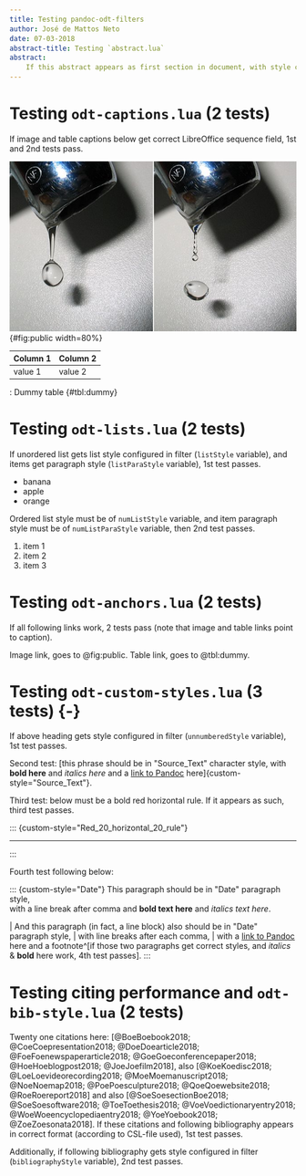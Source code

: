 ```yaml
---
title: Testing pandoc-odt-filters
author: José de Mattos Neto
date: 07-03-2018
abstract-title: Testing `abstract.lua`
abstract:
    If this abstract appears as first section in document, with style configured in filter (`abstractODTStyle` variable), test passes.
---
```


# Testing `odt-captions.lua` (2 tests)

If image and table captions below get correct LibreOffice sequence field, 1st and 2nd tests pass.

![Image by Roger McLassus - Own work, CC BY-SA 3.0, [link](https://commons.wikimedia.org/w/index.php?curid=526228)](img/Detaching_drop.jpg){#fig:public width=80%}

| Column 1 | Column 2 |
| -------- | -------- |
| value 1  | value 2  |

: Dummy table {#tbl:dummy}

# Testing `odt-lists.lua` (2 tests)

If unordered list gets list style configured in filter (`listStyle` variable), and items get paragraph style (`listParaStyle` variable), 1st test passes.

* banana
* apple
* orange

Ordered list style must be of `numListStyle` variable, and item paragraph style must be of `numListParaStyle` variable, then 2nd test passes.

1. item 1
2. item 2
3. item 3

# Testing `odt-anchors.lua` (2 tests)

If all following links work, 2 tests pass (note that image and table links point to caption).

Image link, goes to @fig:public. Table link, goes to @tbl:dummy.

# Testing `odt-custom-styles.lua` (3 tests) {-}

If above heading gets style configured in filter (`unnumberedStyle` variable), 1st test passes.

Second test: [this phrase should be in "Source_Text" character style, with **bold here** and *italics here* and a [link to Pandoc](http://pandoc.org) here]{custom-style="Source_Text"}.

Third test: below must be a bold red horizontal rule. If it appears as such, third test passes.

::: {custom-style="Red_20_horizontal_20_rule"}
* * *
:::

Fourth test following below:

::: {custom-style="Date"}
This paragraph should be in "Date" paragraph style,\
with a line break after comma and **bold text here** and *italics text here*.

| And this paragraph (in fact, a line block) also should be in "Date" paragraph style,
| with line breaks after each comma,
| with a [link to Pandoc](http://pandoc.org) here and a footnote^[if those two paragraphs get correct styles, and *italics* & **bold** here work, 4th test passes].
:::

# Testing citing performance and `odt-bib-style.lua` (2 tests)

Twenty one citations here: [@BoeBoebook2018; @CoeCoepresentation2018; @DoeDoearticle2018; @FoeFoenewspaperarticle2018; @GoeGoeconferencepaper2018; @HoeHoeblogpost2018; @JoeJoefilm2018], also [@KoeKoedisc2018; @LoeLoevideorecording2018; @MoeMoemanuscript2018; @NoeNoemap2018; @PoePoesculpture2018; @QoeQoewebsite2018; @RoeRoereport2018] and also [@SoeSoesectionBoe2018; @SoeSoesoftware2018; @ToeToethesis2018; @VoeVoedictionaryentry2018; @WoeWoeencyclopediaentry2018; @YoeYoebook2018; @ZoeZoesonata2018]. If these citations and following bibliography appears in correct format (according to CSL-file used), 1st test passes.

Additionally, if following bibliography gets style configured in filter (`bibliographyStyle` variable), 2nd test passes.
